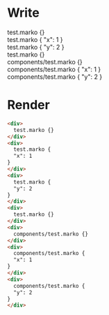 # Write
  <div>test.marko {}</div><div>test.marko {
    "x": 1
  }</div><div>test.marko {
    "y": 2
  }</div><div>test.marko {}</div><div>components/test.marko {}</div><div>components/test.marko {
    "x": 1
  }</div><div>components/test.marko {
    "y": 2
  }</div>

# Render
```html
<div>
  test.marko {}
</div>
<div>
  test.marko {
  "x": 1
}
</div>
<div>
  test.marko {
  "y": 2
}
</div>
<div>
  test.marko {}
</div>
<div>
  components/test.marko {}
</div>
<div>
  components/test.marko {
  "x": 1
}
</div>
<div>
  components/test.marko {
  "y": 2
}
</div>
```